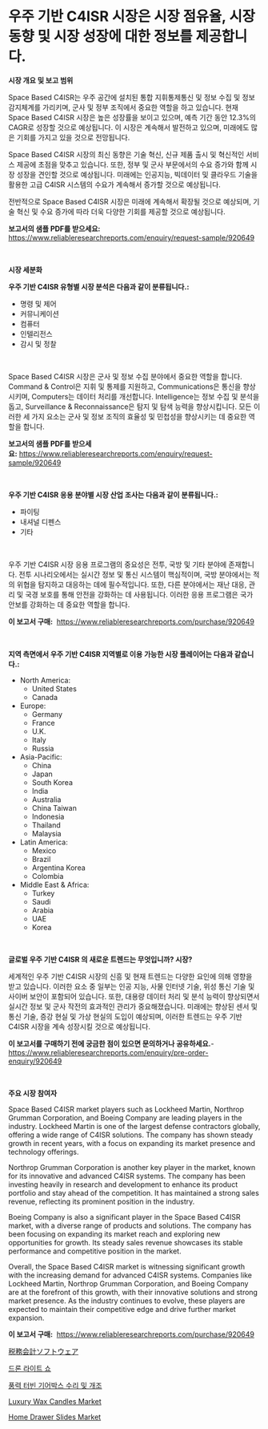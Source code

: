 <p><h1>우주 기반 C4ISR 시장은 시장 점유율, 시장 동향 및 시장 성장에 대한 정보를 제공합니다.</h1></p><p><strong>시장 개요 및 보고 범위</strong></p>
<p><p>Space Based C4ISR는 우주 공간에 설치된 통합 지휘통제통신 및 정보 수집 및 정보 감지체계를 가리키며, 군사 및 정부 조직에서 중요한 역할을 하고 있습니다. 현재 Space Based C4ISR 시장은 높은 성장률을 보이고 있으며, 예측 기간 동안 12.3%의 CAGR로 성장할 것으로 예상됩니다. 이 시장은 계속해서 발전하고 있으며, 미래에도 많은 기회를 가지고 있을 것으로 전망됩니다.</p><p>Space Based C4ISR 시장의 최신 동향은 기술 혁신, 신규 제품 출시 및 혁신적인 서비스 제공에 초점을 맞추고 있습니다. 또한, 정부 및 군사 부문에서의 수요 증가와 함께 시장 성장을 견인할 것으로 예상됩니다. 미래에는 인공지능, 빅데이터 및 클라우드 기술을 활용한 고급 C4ISR 시스템의 수요가 계속해서 증가할 것으로 예상됩니다.</p><p>전반적으로 Space Based C4ISR 시장은 미래에 계속해서 확장될 것으로 예상되며, 기술 혁신 및 수요 증가에 따라 더욱 다양한 기회를 제공할 것으로 예상됩니다.</p></p>
<p><strong>보고서의 샘플 PDF를 받으세요:</strong> <a href="https://www.reliableresearchreports.com/enquiry/request-sample/920649">https://www.reliableresearchreports.com/enquiry/request-sample/920649</a></p>
<p>&nbsp;</p>
<p><strong>시장 세분화</strong></p>
<p><strong>우주 기반 C4ISR 유형별 시장 분석은 다음과 같이 분류됩니다.:</strong></p>
<p><ul><li>명령 및 제어</li><li>커뮤니케이션</li><li>컴퓨터</li><li>인텔리전스</li><li>감시 및 정찰</li></ul></p>
<p>&nbsp;</p>
<p><p>Space Based C4ISR 시장은 군사 및 정보 수집 분야에서 중요한 역할을 합니다. Command & Control은 지휘 및 통제를 지원하고, Communications은 통신을 향상시키며, Computers는 데이터 처리를 개선합니다. Intelligence는 정보 수집 및 분석을 돕고, Surveillance & Reconnaissance은 탐지 및 탐색 능력을 향상시킵니다. 모든 이러한 세 가지 요소는 군사 및 정보 조직의 효율성 및 민첩성을 향상시키는 데 중요한 역할을 합니다.</p></p>
<p><strong>보고서의 샘플 PDF를 받으세요:</strong>&nbsp;<a href="https://www.reliableresearchreports.com/enquiry/request-sample/920649">https://www.reliableresearchreports.com/enquiry/request-sample/920649</a></p>
<p>&nbsp;</p>
<p><strong> 우주 기반 C4ISR 응용 분야별 시장 산업 조사는 다음과 같이 분류됩니다.:</strong></p>
<p><ul><li>파이팅</li><li>내셔널 디펜스</li><li>기타</li></ul></p>
<p>&nbsp;</p>
<p><p>우주 기반 C4ISR 시장 응용 프로그램의 중요성은 전투, 국방 및 기타 분야에 존재합니다. 전투 시나리오에서는 실시간 정보 및 통신 시스템이 핵심적이며, 국방 분야에서는 적의 위협을 탐지하고 대응하는 데에 필수적입니다. 또한, 다른 분야에서는 재난 대응, 관리 및 국경 보호를 통해 안전을 강화하는 데 사용됩니다. 이러한 응용 프로그램은 국가 안보를 강화하는 데 중요한 역할을 합니다.</p></p>
<p><strong>이 보고서 구매:</strong>&nbsp; <a href="https://www.reliableresearchreports.com/purchase/920649">https://www.reliableresearchreports.com/purchase/920649</a></p>
<p>&nbsp;</p>
<p><strong>지역 측면에서 우주 기반 C4ISR 지역별로 이용 가능한 시장 플레이어는 다음과 같습니다.:</strong></p>
<p><ul>
    <li>
        North America:
        <ul>
            <li>United States</li>
            <li>Canada</li>
        </ul>
    </li>
    <li>
        Europe:
        <ul>
            <li>Germany</li>
            <li>France</li>
            <li>U.K.</li>
            <li>Italy</li>
            <li>Russia</li>
        </ul>
    </li>
    <li>
        Asia-Pacific:
        <ul>
            <li>China</li>
            <li>Japan</li>
            <li>South Korea</li>
            <li>India</li>
            <li>Australia</li>
            <li>China Taiwan</li>
            <li>Indonesia</li>
            <li>Thailand</li>
            <li>Malaysia</li>
        </ul>
    </li>
    <li>
        Latin America:
        <ul>
            <li>Mexico</li>
            <li>Brazil</li>
            <li>Argentina Korea</li>
            <li>Colombia</li>
        </ul>
    </li>
    <li>
        Middle East & Africa:
        <ul>
            <li>Turkey</li>
            <li>Saudi</li>
            <li>Arabia</li>
            <li>UAE</li>
            <li>Korea</li>
        </ul>
    </li>
    </ul></p>
<p>&nbsp;</p>
<p><strong>글로벌 우주 기반 C4ISR 의 새로운 트렌드는 무엇입니까? 시장?</strong></p>
<p><p>세계적인 우주 기반 C4ISR 시장의 신흥 및 현재 트렌드는 다양한 요인에 의해 영향을 받고 있습니다. 이러한 요소 중 일부는 인공 지능, 사물 인터넷 기술, 위성 통신 기술 및 사이버 보안이 포함되어 있습니다. 또한, 대용량 데이터 처리 및 분석 능력이 향상되면서 실시간 정보 및 군사 작전의 효과적인 관리가 중요해졌습니다. 미래에는 향상된 센서 및 통신 기술, 증강 현실 및 가상 현실의 도입이 예상되며, 이러한 트렌드는 우주 기반 C4ISR 시장을 계속 성장시킬 것으로 예상됩니다.</p></p>
<p><strong>이 보고서를 구매하기 전에 궁금한 점이 있으면 문의하거나 공유하세요.</strong>- <a href="https://www.reliableresearchreports.com/enquiry/pre-order-enquiry/920649">https://www.reliableresearchreports.com/enquiry/pre-order-enquiry/920649</a></p>
<p>&nbsp;</p>
<p><strong>주요 시장 참여자</strong></p>
<p><p>Space Based C4ISR market players such as Lockheed Martin, Northrop Grumman Corporation, and Boeing Company are leading players in the industry. Lockheed Martin is one of the largest defense contractors globally, offering a wide range of C4ISR solutions. The company has shown steady growth in recent years, with a focus on expanding its market presence and technology offerings.</p><p>Northrop Grumman Corporation is another key player in the market, known for its innovative and advanced C4ISR systems. The company has been investing heavily in research and development to enhance its product portfolio and stay ahead of the competition. It has maintained a strong sales revenue, reflecting its prominent position in the industry.</p><p>Boeing Company is also a significant player in the Space Based C4ISR market, with a diverse range of products and solutions. The company has been focusing on expanding its market reach and exploring new opportunities for growth. Its steady sales revenue showcases its stable performance and competitive position in the market.</p><p>Overall, the Space Based C4ISR market is witnessing significant growth with the increasing demand for advanced C4ISR systems. Companies like Lockheed Martin, Northrop Grumman Corporation, and Boeing Company are at the forefront of this growth, with their innovative solutions and strong market presence. As the industry continues to evolve, these players are expected to maintain their competitive edge and drive further market expansion.</p></p>
<p><strong>이 보고서 구매:</strong>&nbsp;&nbsp;<a href="https://www.reliableresearchreports.com/purchase/920649">https://www.reliableresearchreports.com/purchase/920649</a></p>
<p><p><a href="https://github.com/lababdou/Market-Research-Report-List-2/blob/main/3985933183145.md">税務会計ソフトウェア</a></p><p><a href="https://github.com/jntpkh496620/Market-Research-Report-List-1/blob/main/4317122183200.md">드론 라이트 쇼</a></p><p><a href="https://github.com/vsoq0zknh59/Market-Research-Report-List-1/blob/main/1078026183201.md">풍력 터빈 기어박스 수리 및 개조</a></p><p><a href="https://issuu.com/reportprime-2/docs/luxury-wax-candles-market-size-2030.pptx">Luxury Wax Candles Market</a></p><p><a href="https://issuu.com/reportprime-2/docs/home-drawer-slides-market-size-2030.pptx">Home Drawer Slides Market</a></p></p>

